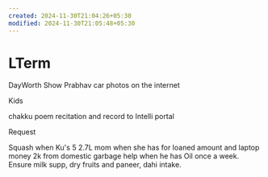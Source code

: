 ```yaml
---
created: 2024-11-30T21:04:26+05:30
modified: 2024-11-30T21:05:48+05:30
---
```


# LTerm

DayWorth
Show Prabhav car photos on the internet

Kids

chakku poem recitation and record to Intelli portal 

Request

Squash when Ku's 5
2.7L mom when she has for loaned amount and laptop money
2k from domestic garbage help when he has
Oil once a week. Ensure milk supp, dry fruits and paneer, dahi intake.
